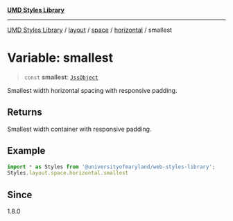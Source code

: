 [**UMD Styles Library**](../../../../../../README.md)

***

[UMD Styles Library](../../../../../../README.md) / [layout](../../../../../README.md) / [space](../../../README.md) / [horizontal](../README.md) / smallest

# Variable: smallest

> `const` **smallest**: [`JssObject`](../../../../../../utilities/namespaces/transform/type-aliases/JssObject.md)

Smallest width horizontal spacing with responsive padding.

## Returns

Smallest width container with responsive padding.

## Example

```typescript
import * as Styles from '@universityofmaryland/web-styles-library';
Styles.layout.space.horizontal.smallest
```

## Since

1.8.0
